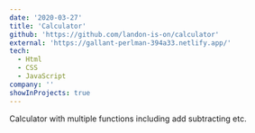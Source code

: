 ```yaml
---
date: '2020-03-27'
title: 'Calculator'
github: 'https://github.com/landon-is-on/calculator'
external: 'https://gallant-perlman-394a33.netlify.app/'
tech:
  - Html  
  - CSS
  - JavaScript
company: ''
showInProjects: true
---
```


Calculator with multiple functions including add subtracting etc.
